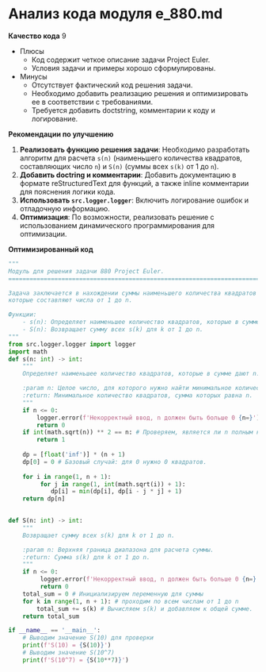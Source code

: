 # Анализ кода модуля e_880.md

**Качество кода**
9
 -  Плюсы
     - Код содержит четкое описание задачи Project Euler.
     - Условия задачи и примеры хорошо сформулированы.
 -  Минусы
    -  Отсутствует фактический код решения задачи.
    -  Необходимо добавить реализацию решения и оптимизировать ее в соответствии с требованиями.
    -  Требуется добавить doctstring, комментарии к коду и логирование.

**Рекомендации по улучшению**
1.  **Реализовать функцию решения задачи**: Необходимо разработать алгоритм для расчета `s(n)` (наименьшего количества квадратов, составляющих число `n`) и `S(n)` (суммы всех `s(k)` от 1 до `n`).
2.  **Добавить doctring и комментарии**: Добавить документацию в формате reStructuredText для функций, а также inline комментарии для пояснения логики кода.
3.  **Использовать `src.logger.logger`**: Включить логирование ошибок и отладочную информацию.
4.  **Оптимизация**: По возможности, реализовать решение с использованием динамического программирования для оптимизации.

**Оптимизированный код**
```python
"""
Модуль для решения задачи 880 Project Euler.
=========================================================================================

Задача заключается в нахождении суммы наименьшего количества квадратов натуральных чисел,
которые составляют числа от 1 до n.

Функции:
    - s(n): Определяет наименьшее количество квадратов, которые в сумме дают n.
    - S(n): Возвращает сумму всех s(k) для k от 1 до n.
"""
from src.logger.logger import logger
import math
def s(n: int) -> int:
    """
    Определяет наименьшее количество квадратов, которые в сумме дают n.

    :param n: Целое число, для которого нужно найти минимальное количество квадратов.
    :return: Минимальное количество квадратов, сумма которых равна n.
    """
    if n <= 0:
        logger.error(f'Некорректный ввод, n должен быть больше 0 {n=}')
        return 0
    if int(math.sqrt(n)) ** 2 == n: # Проверяем, является ли n полным квадратом.
        return 1
    
    dp = [float('inf')] * (n + 1)
    dp[0] = 0 # Базовый случай: для 0 нужно 0 квадратов.
    
    for i in range(1, n + 1):
         for j in range(1, int(math.sqrt(i)) + 1):
            dp[i] = min(dp[i], dp[i - j * j] + 1)
    return dp[n]
    

def S(n: int) -> int:
    """
    Возвращает сумму всех s(k) для k от 1 до n.

    :param n: Верхняя граница диапазона для расчета суммы.
    :return: Сумма s(k) для k от 1 до n.
    """
    if n <= 0:
         logger.error(f'Некорректный ввод, n должен быть больше 0 {n=}')
         return 0
    total_sum = 0 # Инициализируем переменную для суммы
    for k in range(1, n + 1): # проходим по всем числам от 1 до n
        total_sum += s(k) # Вычисляем s(k) и добавляем к общей сумме.
    return total_sum

if __name__ == '__main__':
    # Выводим значение S(10) для проверки
    print(f'S(10) = {S(10)}')
    # Выводим значение S(10^7)
    print(f'S(10^7) = {S(10**7)}')

```